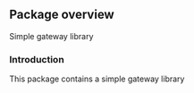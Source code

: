 ## Package overview

Simple gateway library

### Introduction
This package contains a simple gateway library